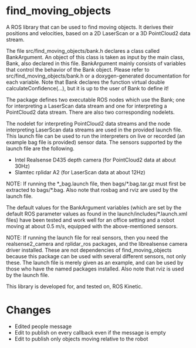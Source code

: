 
# find_moving_objects

A ROS library that can be used to find moving objects. It derives their positions and velocities,
based on a 2D LaserScan or a 3D PointCloud2 data stream.

The file src/find_moving_objects/bank.h declares a class called BankArgument. An object of this 
class is taken as input by the main class, Bank, also declared in this file. BankArgument mainly 
consists of variables that control the behavior of the Bank object. Please refer to 
src/find_moving_objects/bank.h or a doxygen-generated documentation for each variable.
Note that Bank declares the function virtual double calculateConfidence(...), but it is up to the
user of Bank to define it!

The package defines two executable ROS nodes which use the Bank; one for interpreting a LaserScan data 
stream and one for interpreting a PointCloud2 data stream. There are also two corresponding nodelets.

The nodelet for interpreting PointCloud2 data streams and the node interpreting LaserScan data streams
are used in the provided launch file. This launch file can be used to run the interpreters on live or
recorded (an example bag file is provided) sensor data. The sensors supported by the launch file are 
the following.
* Intel Realsense D435 depth camera (for PointCloud2 data at about 30Hz)
* Slamtec rplidar A2 (for LaserScan data at about 12Hz)

NOTE: If running the \*_bag.launch file, then bags/\*.bag.tar.gz must first be extracted to 
      bags/\*.bag. Also note that rosbag and rviz are used by the launch file.

The default values for the BankArgument variables (which are set by the default ROS parameter values as
found in the launch/includes/\*.launch.xml files) have been tested and work well for an office setting 
and a robot moving at about 0.5 m/s, equipped with the above-mentioned sensors.

NOTE: If running the launch file for real sensors, then you need the realsense2_camera and rplidar_ros 
      packages, and the librealsense camera driver installed. These are not dependencies of 
      find_moving_objects because this package can be used with several different sensors, not only these.
      The launch file is merely given as an example, and can be used by those who have the named packages
      installed. Also note that rviz is used by the launch file.

This library is developed for, and tested on, ROS Kinetic.

# Changes
* Edited people message
* Edit to publish on every callback even if the message is empty
* Edit to publish only objects moving relative to the robot


